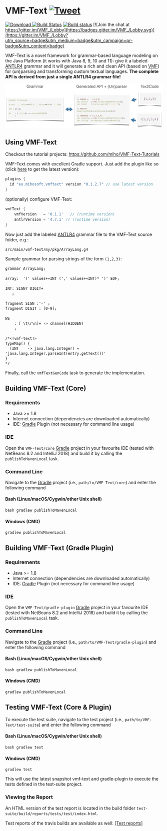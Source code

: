 # VMF-Text [![Tweet](https://img.shields.io/twitter/url/http/shields.io.svg?style=social)](https://twitter.com/intent/tweet?text=VMF-Text:%20The%20new%20framework%20for%20grammar-based%20language%20modeling!&url=https://github.com/miho/VMF-Text&via=mihosoft&hashtags=vmftext,vmf,antlr4,java,mdd,developers)

[ ![Download](https://api.bintray.com/packages/miho/VMF/VMF-Text/images/download.svg) ](https://bintray.com/miho/VMF/VMF-Text/_latestVersion)
[![Build Status](https://travis-ci.org/miho/VMF-Text.svg?branch=master)](https://travis-ci.org/miho/VMF-Text)
[![Build status](https://ci.appveyor.com/api/projects/status/vh9eu5fmhhgqo21b/branch/master?svg=true)](https://ci.appveyor.com/project/miho/vmf-text/branch/master)
[![Join the chat at https://gitter.im/VMF_/Lobby](https://badges.gitter.im/VMF_/Lobby.svg)](https://gitter.im/VMF_/Lobby?utm_source=badge&utm_medium=badge&utm_campaign=pr-badge&utm_content=badge)

VMF-Text is a novel framework for grammar-based language modeling on the Java Platform (it works with Java 8, 9, 10 and 11): give it a labeled [ANTLR4](https://github.com/antlr/antlr4) grammar and it will generate a rich and clean API (based on [VMF](https://github.com/miho/VMF)) for (un)parsing and transforming custom textual languages. **The complete API is derived from just a single ANTLR4 grammar file!**

<img src="resources/img/vmf-text-01.jpg">

## Using VMF-Text

Checkout the tutorial projects: https://github.com/miho/VMF-Text-Tutorials

VMF-Text comes with excellent Gradle support. Just add the plugin like so (click [here](https://plugins.gradle.org/plugin/eu.mihosoft.vmftext) to get the latest version):

```gradle
plugins {
  id "eu.mihosoft.vmftext" version "0.1.2.7" // use latest version
}
```
(optionally) configure VMF-Text:

```gradle
vmfText {
    vmfVersion   = '0.1.1'   // (runtime version)
    antlrVersion = '4.7.1' // (runtime version)
}
```

Now just add the labeled [ANTLR4](https://github.com/antlr/antlr4) grammar file to the VMF-Text source folder, e.g.: 

```
src/main/vmf-text/my/pkg/ArrayLang.g4
```

Sample grammar for parsing strings of the form `(1,2,3)`:

```antlr
grammar ArrayLang;

array:  '(' values+=INT (',' values+=INT)* ')' EOF;

INT: SIGN? DIGIT+
   ;

fragment SIGN :'-' ;
fragment DIGIT : [0-9];

WS
    : [ \t\r\n]+ -> channel(HIDDEN)
    ;

/*<!vmf-text!>
TypeMap() {
  (INT    -> java.lang.Integer) = 'java.lang.Integer.parseInt(entry.getText())'
}
*/
```

Finally, call the `vmfTextGenCode` task to generate the implementation.

## Building VMF-Text (Core)

### Requirements

- Java >= 1.8
- Internet connection (dependencies are downloaded automatically)
- IDE: [Gradle](http://www.gradle.org/) Plugin (not necessary for command line usage)

### IDE

Open the `VMF-Text/core` [Gradle](http://www.gradle.org/) project in your favourite IDE (tested with NetBeans 8.2 and IntelliJ 2018) and build it
by calling the `publishToMavenLocal` task.

### Command Line

Navigate to the [Gradle](http://www.gradle.org/) project (i.e., `path/to/VMF-Text/core`) and enter the following command

#### Bash (Linux/macOS/Cygwin/other Unix shell)

    bash gradlew publishToMavenLocal
    
#### Windows (CMD)

    gradlew publishToMavenLocal

## Building VMF-Text (Gradle Plugin)

### Requirements

- Java >= 1.8
- Internet connection (dependencies are downloaded automatically)
- IDE: [Gradle](http://www.gradle.org/) Plugin (not necessary for command line usage)

### IDE

Open the `VMF-Text/gradle-plugin` [Gradle](http://www.gradle.org/) project in your favourite IDE (tested with NetBeans 8.2 and IntelliJ 2018) and build it
by calling the `publishToMavenLocal` task.

### Command Line

Navigate to the [Gradle](http://www.gradle.org/) project (i.e., `path/to/VMF-Text/gradle-plugin`) and enter the following command

#### Bash (Linux/macOS/Cygwin/other Unix shell)

    bash gradlew publishToMavenLocal
    
#### Windows (CMD)

    gradlew publishToMavenLocal 

## Testing VMF-Text (Core & Plugin)

To execute the test suite, navigate to the test project (i.e., `path/to/VMF-Text/test-suite`) and enter the following command

#### Bash (Linux/macOS/Cygwin/other Unix shell)

    bash gradlew test
    
#### Windows (CMD)

    gradlew test

This will use the latest snapshot vmf-text and gradle-plugin to execute the tests defined in the test-suite project.

### Viewing the Report

An HTML version of the test report is located in the build folder `test-suite/build/reports/tests/test/index.html`.

Test reports of the travis builds are available as well: 
[[Test reports]](https://vmf-text-tests.mihosoft.eu/)
